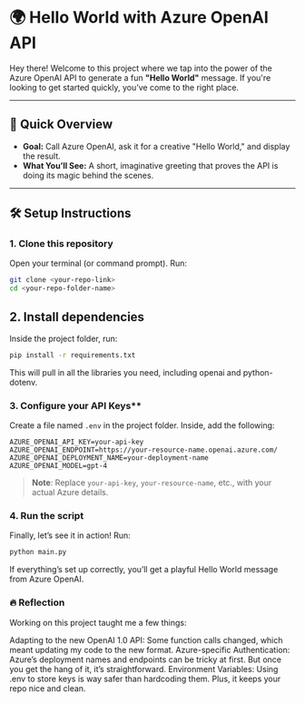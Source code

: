 # 🌍 Hello World with Azure OpenAI API

Hey there! Welcome to this project where we tap into the power of the Azure OpenAI API to generate a fun **"Hello World"** message. If you're looking to get started quickly, you’ve come to the right place.

---

## 🚀 Quick Overview

- **Goal:** Call Azure OpenAI, ask it for a creative "Hello World," and display the result.
- **What You’ll See:** A short, imaginative greeting that proves the API is doing its magic behind the scenes.

---

## 🛠️ Setup Instructions

### 1. Clone this repository

Open your terminal (or command prompt). Run:

```bash
git clone <your-repo-link>
cd <your-repo-folder-name>
```

## 2. Install dependencies

Inside the project folder, run:

```bash
pip install -r requirements.txt
```

This will pull in all the libraries you need, including openai and python-dotenv.

### 3. Configure your API Keys**

Create a file named `.env` in the project folder. Inside, add the following:

```plaintext
AZURE_OPENAI_API_KEY=your-api-key
AZURE_OPENAI_ENDPOINT=https://your-resource-name.openai.azure.com/
AZURE_OPENAI_DEPLOYMENT_NAME=your-deployment-name
AZURE_OPENAI_MODEL=gpt-4
```

> **Note**: Replace `your-api-key`, `your-resource-name`, etc., with your actual Azure details.

### **4. Run the script**
Finally, let’s see it in action! Run:
```bash
python main.py
```

If everything’s set up correctly, you’ll get a playful Hello World message from Azure OpenAI.

### 🔥 Reflection
Working on this project taught me a few things:

Adapting to the new OpenAI 1.0 API: Some function calls changed, which meant updating my code to the new format.
Azure-specific Authentication: Azure’s deployment names and endpoints can be tricky at first. But once you get the hang of it, it’s straightforward.
Environment Variables: Using .env to store keys is way safer than hardcoding them. Plus, it keeps your repo nice and clean.